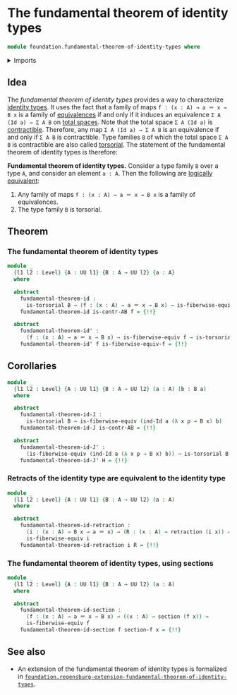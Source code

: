 # The fundamental theorem of identity types

```agda
module foundation.fundamental-theorem-of-identity-types where
```

<details><summary>Imports</summary>

```agda
open import foundation.dependent-pair-types
open import foundation.universe-levels

open import foundation-core.contractible-types
open import foundation-core.equivalences
open import foundation-core.families-of-equivalences
open import foundation-core.functoriality-dependent-pair-types
open import foundation-core.homotopies
open import foundation-core.identity-types
open import foundation-core.retractions
open import foundation-core.sections
open import foundation-core.torsorial-type-families
```

</details>

## Idea

The _fundamental theorem of identity types_ provides a way to characterize
[identity types](foundation-core.identity-types.md). It uses the fact that a
family of maps `f : (x : A) → a ＝ x → B x` is a family of
[equivalences](foundation-core.equivalences.md) if and only if it induces an
equivalence `Σ A (Id a) → Σ A B` on
[total spaces](foundation.dependent-pair-types.md). Note that the total space
`Σ A (Id a)` is [contractible](foundation-core.contractible-types.md).
Therefore, any map `Σ A (Id a) → Σ A B` is an equivalence if and only if `Σ A B`
is contractible. Type families `B` of which the total space `Σ A B` is
contractible are also called
[torsorial](foundation-core.torsorial-type-families.md). The statement of the
fundamental theorem of identity types is therefore:

**Fundamental theorem of identity types.** Consider a type family `B` over a
type `A`, and consider an element `a : A`. Then the following are
[logically equivalent](foundation.logical-equivalences.md):

1. Any family of maps `f : (x : A) → a ＝ x → B x` is a family of equivalences.
2. The type family `B` is torsorial.

## Theorem

### The fundamental theorem of identity types

```agda
module _
  {l1 l2 : Level} {A : UU l1} {B : A → UU l2} {a : A}
  where

  abstract
    fundamental-theorem-id :
      is-torsorial B → (f : (x : A) → a ＝ x → B x) → is-fiberwise-equiv f
    fundamental-theorem-id is-contr-AB f = {!!}

  abstract
    fundamental-theorem-id' :
      (f : (x : A) → a ＝ x → B x) → is-fiberwise-equiv f → is-torsorial B
    fundamental-theorem-id' f is-fiberwise-equiv-f = {!!}
```

## Corollaries

```agda
module _
  {l1 l2 : Level} {A : UU l1} {B : A → UU l2} (a : A) (b : B a)
  where

  abstract
    fundamental-theorem-id-J :
      is-torsorial B → is-fiberwise-equiv (ind-Id a (λ x p → B x) b)
    fundamental-theorem-id-J is-contr-AB = {!!}

  abstract
    fundamental-theorem-id-J' :
      (is-fiberwise-equiv (ind-Id a (λ x p → B x) b)) → is-torsorial B
    fundamental-theorem-id-J' H = {!!}
```

### Retracts of the identity type are equivalent to the identity type

```agda
module _
  {l1 l2 : Level} {A : UU l1} {B : A → UU l2} (a : A)
  where

  abstract
    fundamental-theorem-id-retraction :
      (i : (x : A) → B x → a ＝ x) → (R : (x : A) → retraction (i x)) →
      is-fiberwise-equiv i
    fundamental-theorem-id-retraction i R = {!!}
```

### The fundamental theorem of identity types, using sections

```agda
module _
  {l1 l2 : Level} {A : UU l1} {B : A → UU l2} (a : A)
  where

  abstract
    fundamental-theorem-id-section :
      (f : (x : A) → a ＝ x → B x) → ((x : A) → section (f x)) →
      is-fiberwise-equiv f
    fundamental-theorem-id-section f section-f x = {!!}
```

## See also

- An extension of the fundamental theorem of identity types is formalized in
  [`foundation.regensburg-extension-fundamental-theorem-of-identity-types`](foundation.regensburg-extension-fundamental-theorem-of-identity-types.md).
